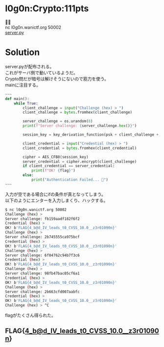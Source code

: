 # l0g0n:Crypto:111pts
🕵️‍♂️  
nc l0g0n.wanictf.org 50002  
[server.py](server.py)  

# Solution
server.pyが配布される。  
これがサーバ側で動いているようだ。  
Crypto問だが暗号は解けそうにないので筋力を使う。  
mainに注目する。  
```python
~~~
def main():
    while True:
        client_challenge = input("Challenge (hex) > ")
        client_challenge = bytes.fromhex(client_challenge)

        server_challenge = os.urandom(8)
        print(f"Server challenge: {server_challenge.hex()}")

        session_key = key_derivation_function(psk + client_challenge + server_challenge)

        client_credential = input("Credential (hex) > ")
        client_credential = bytes.fromhex(client_credential)

        cipher = AES_CFB8(session_key)
        server_credential = cipher.encrypt(client_challenge)
        if client_credential == server_credential:
            print(f"OK! {flag}")
        else:
            print("Authentication Failed... 🥺")
~~~
```
入力が空である場合にifの条件が真となってしまう。  
以下のようにエンターを入力しまくり、ハックする。  
```bash
$ nc l0g0n.wanictf.org 50002
Challenge (hex) >
Server challenge: fb159aadf182f6f2
Credential (hex) >
OK! b'FLAG{4_b@d_IV_leads_t0_CVSS_10.0__z3r01090n}'
Challenge (hex) >
Server challenge: 2b745555ca975bcf
Credential (hex) >
OK! b'FLAG{4_b@d_IV_leads_t0_CVSS_10.0__z3r01090n}'
Challenge (hex) >
Server challenge: 6f04762c94b7f3c6
Credential (hex) >
OK! b'FLAG{4_b@d_IV_leads_t0_CVSS_10.0__z3r01090n}'
Challenge (hex) >
Server challenge: 98fb47bac05cf6a1
Credential (hex) >
OK! b'FLAG{4_b@d_IV_leads_t0_CVSS_10.0__z3r01090n}'
Challenge (hex) >
Server challenge: 2b663cfd007aabfc
Credential (hex) >
OK! b'FLAG{4_b@d_IV_leads_t0_CVSS_10.0__z3r01090n}'
Challenge (hex) > ^C
```
flagがたくさん得られた。  

## FLAG{4_b@d_IV_leads_t0_CVSS_10.0__z3r01090n}